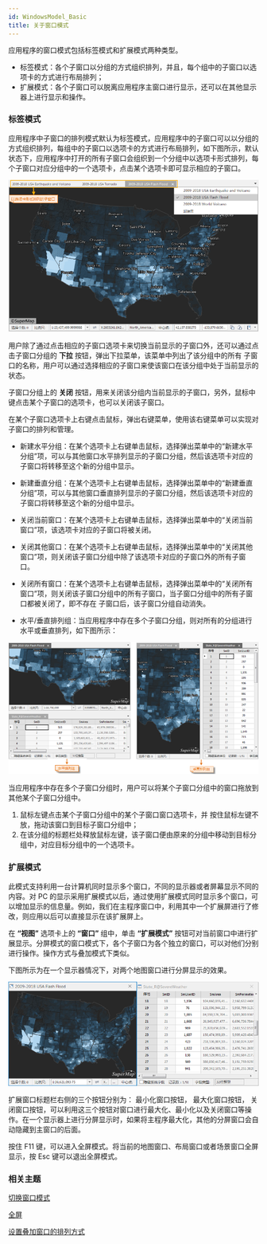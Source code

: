 ```yaml
---
id: WindowsModel_Basic
title: 关于窗口模式
---
```

应用程序的窗口模式包括标签模式和扩展模式两种类型。

  * 标签模式：各个子窗口以分组的方式组织排列，并且，每个组中的子窗口以选项卡的方式进行布局排列；
  * 扩展模式：各个子窗口可以脱离应用程序主窗口进行显示，还可以在其他显示器上进行显示和操作。

### 标签模式

应用程序中子窗口的排列模式默认为标签模式，应用程序中的子窗口可以以分组的方式组织排列，每组中的子窗口以选项卡的方式进行布局排列，如下图所示，默认状态下，应用程序中打开的所有子窗口会组织到一个分组中以选项卡形式排列，每个子窗口对应分组中的一个选项卡，点击某个选项卡即可显示相应的子窗口。

![](img/TabWindows.png)  

  
用户除了通过点击相应的子窗口选项卡来切换当前显示的子窗口外，还可以通过点击子窗口分组的 **下拉** 按钮，弹出下拉菜单，该菜单中列出了该分组中的所有
子窗口的名称，用户可以通过选择相应的子窗口来使该窗口在该分组中处于当前显示的状态。

子窗口分组上的 **关闭** 按钮，用来关闭该分组内当前显示的子窗口，另外，鼠标中键点击某个子窗口的选项卡，也可以关闭该子窗口。

在某个子窗口选项卡上右键点击鼠标，弹出右键菜单，使用该右键菜单可以实现对子窗口的排列和管理。

  * 新建水平分组：在某个选项卡上右键单击鼠标，选择弹出菜单中的“新建水平分组”项，可以与其他窗口水平排列显示的子窗口分组，然后该选项卡对应的子窗口将转移至这个新的分组中显示。
  * 新建垂直分组：在某个选项卡上右键单击鼠标，选择弹出菜单中的“新建垂直分组”项，可以与其他窗口垂直排列显示的子窗口分组，然后该选项卡对应的子窗口将转移至这个新的分组中显示。

  * 关闭当前窗口：在某个选项卡上右键单击鼠标，选择弹出菜单中的“关闭当前窗口”项，该选项卡对应的子窗口将被关闭。
  * 关闭其他窗口：在某个选项卡上右键单击鼠标，选择弹出菜单中的“关闭其他窗口”项，则关闭该子窗口分组中除了该选项卡对应的子窗口外的所有子窗口。
  * 关闭所有窗口：在某个选项卡上右键单击鼠标，选择弹出菜单中的“关闭所有窗口”项，则关闭该子窗口分组中的所有子窗口，当子窗口分组中的所有子窗口都被关闭了，即不存在 子窗口后，该子窗口分组自动消失。
  * 水平/垂直排列组：当应用程序中存在多个子窗口分组，则对所有的分组进行水平或垂直排列，如下图所示：

![](img/ChildWinGPArrange.png)  

  
当应用程序中存在多个子窗口分组时，用户可以将某个子窗口分组中的窗口拖放到其他某个子窗口分组中。

  1. 鼠标左键点击某个子窗口分组中的某个子窗口窗口选项卡，并 按住鼠标左键不放，拖动该窗口到目标子窗口分组中；
  2. 在该分组的标题栏处释放鼠标左键，该子窗口便由原来的分组中移动到目标分组中，对应目标分组中的一个选项卡。

### 扩展模式

此模式支持利用一台计算机同时显示多个窗口，不同的显示器或者屏幕显示不同的内容。对 PC
的显示采用扩展模式以后，通过使用扩展模式同时显示多个窗口，可以增加显示的信息量。例如，我们在主程序窗口中，利用其中一个扩展屏进行了修改，则应用以后可以直接显示在该扩展屏上。

在 **“视图”** 选项卡上的 **“窗口”** 组中，单击 **“扩展模式”**
按钮可对当前窗口中进行扩展显示。分屏模式的窗口模式下，各个子窗口为各个独立的窗口，可以对他们分别进行操作。操作方式与叠加模式下类似。

下图所示为在一个显示器情况下，对两个地图窗口进行分屏显示的效果。

![](img/MutilScreens.png)  

扩展窗口标题栏右侧的三个按钮分别为： 最小化窗口按钮， 最大化窗口按钮，
关闭窗口按钮，可以利用这三个按钮对窗口进行最大化、最小化以及关闭窗口等操作。在一个显示器上进行分屏显示时，如果将主程序最大化，其他的分屏窗口会自动隐藏到主窗口的后面。

按住 F11 键，可以进入全屏模式。将当前的地图窗口、布局窗口或者场景窗口全屏显示，按 Esc 键可以退出全屏模式。

###  相关主题

[切换窗口模式](WindowsModel_Basic)

[全屏](FullScreen)

[设置叠加窗口的排列方式](WindowsArrange)


